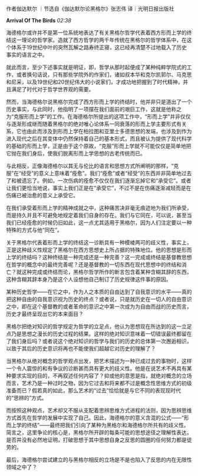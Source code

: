 作者伽达默尔 ｜节选自《伽达默尔论黑格尔》张志伟 译｜光明日报出版社 

**Arrival Of The Birds** _02:38_

海德格尔或许并不是第一位系统地表达了有关黑格尔哲学代表着西方形而上学的终结这一理论的哲学家。造就了西方哲学的两千年传统在黑格尔的哲学体系中，在这个体系于19世纪中叶的突然瓦解之路寿终正寝，这已经再清楚不过地载入了历史事实的语言之中。

就此而言，至少下述事实就是明证，即，哲学从那时起便成了某种纯粹学院式的工作，或者换句话说，只有那些学院外的作家们，诸如叔本华和克尔凯郭尔、马克思和尼采，以及19世纪和20世纪伟大的小说家们，才成功地把握到了时代精神，并且满足了时代对于哲学世界观的需要。

然而，当海德格尔说黑格尔完成了西方形而上学的终结时，他并非只是道出了一个历史事实，与此同时，他指明了一项摆在我们面前的艰巨工作，这就是他称之为“克服形而上学”的工作。在海德格尔所提出的这项工作中，“形而上学”并非仅仅与逐渐形成继而随着黑格尔的绝对唯心论体系一同衰落的形而上学主要形式有关系，它也由此而涉及到形而上学在柏拉图和亚里士多德思想的发端，也涉及到作为进入现代之后在其变体中仍然保持着自己的基本形式，而且被认为提供了现代科学的基础的形而上学，正是由于这个原故，“克服”形而上学就不可能仅仅是简单地把它抛在我们身后，使我们脱离形而上学思想的古老传统而已。

与此相反，正像海德格尔以其无与伦比的语言和思想方式所阐明的那样，“克服”在“经受”的意义上意味着“痊愈”。我们“痊愈”或者“经受”的东西并非简单地过去了和被遗忘了。例如，一次伤病的痊愈不仅仅在我们逐渐忘掉它和“承受它”。或者让我们更恰当地说，事实上我们正是在“承受它”，不过不是在伤痛逐渐减轻而是在伤痛已被治愈的意义上承受它。

在我们承受着形而上学的精神成就之中，这种痛苦决非毫无痕迹地为我们所承受，而是持久并且不可避免地规定着我们自身的存在。我们与它同在，可以说，甚至当我们已经痊愈的时候仍旧如此，这一点尤其适用于黑格尔，因为人们注定要以一种特殊的方式与他“同在”。

关于黑格尔代表着形而上学的终结这一诊断具有一种模棱两可的歧义性，事实上，正是这种歧义性规定了黑格尔在西方思想史上所占据的特殊地位。他的思想是形而上学的终结吗？这种终结是一种完成还是一种完善？这一完成或终结是基督教思想在哲学的概念中的最终完善呢？还是基督教的一切东西在现代思想中的终结和消亡？就这种完成或终结而论，黑格尔哲学所作的断言包含着某种含糊其辞的东西，这种含糊其辞本身乃是这个人设想他自己制订了历史规律这件事的原因。

某种历史哲学——在它之中，作为人之本质的自由达到了自我意识的水平——真的把这种自由的自我意识视为历史的终点？或者说，只是就历史在一切人的自由意识之中，即在这个基督教的或者革命的意识之中第一次成为为自由而战的历史而言，历史才最终呈现出它的本来面目？

黑格尔把绝对知识的哲学规定为哲学的立足点，他认为思想现在所达到的这一立足点乃是思想之漫长的历史过程的结果。这样的绝对知识意味着一切错误最终都留在了我们身后吗？或者说这个绝对知识的哲学与我们的历史的总体第一次邂逅相识，以致于其后的历史意识将再也不能使我们超越它对历史的理解了？

当黑格尔从绝对概念的哲学观点出发，把艺术描述为一种已成过去的事物时，这样一个令人震惊的和有争议的诊断甚而具有更大的歧义性。他是在说艺术不再具有某种要求实现的目的，不再叙述任何内容了？抑或他的意思是指，就绝对概念的立场而言，艺术乃是一种过时之物，因为它过去和将来都不过是概念性思维方式的初级准备而已？假若真的如此，那么艺术的“过去”恰恰就是与它不同的表现现时代的“思辨的”方式。

而按照这种观点，艺术却又不服从支配着思辨思维方式进程的法则，因为思辨思维方式首先在哲学的发展中实现了自己。因此，海德格尔的意义含混的公式——“形而上学的终结”——最终把我们引向了某种为黑格尔和海德格尔所共有的歧义性。简言之，这里争论的核心是，黑格尔所开辟的每条可能的思想途径之理解性表达，是否并没有必然地证明，打破思想于其中思想自身之反思的圆圈的任何努力都是徒劳的。

最后，海德格尔尝试建立的与黑格尔相反的立场是不是也陷入了反思的内在无限性领域之中了？